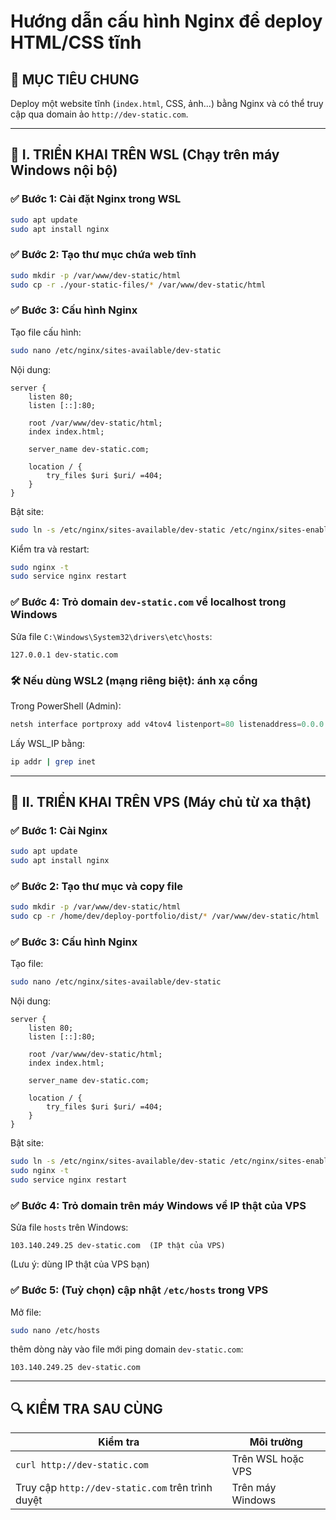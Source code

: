 # Hướng dẫn cấu hình Nginx để deploy HTML/CSS tĩnh

## 🧩 MỤC TIÊU CHUNG

Deploy một website tĩnh (`index.html`, CSS, ảnh...) bằng Nginx và có thể truy cập qua domain ảo `http://dev-static.com`.

---

## 🔷 I. TRIỂN KHAI TRÊN WSL (Chạy trên máy Windows nội bộ)

### ✅ Bước 1: Cài đặt Nginx trong WSL

```bash
sudo apt update
sudo apt install nginx
```

### ✅ Bước 2: Tạo thư mục chứa web tĩnh

```bash
sudo mkdir -p /var/www/dev-static/html
sudo cp -r ./your-static-files/* /var/www/dev-static/html
```

### ✅ Bước 3: Cấu hình Nginx

Tạo file cấu hình:

```bash
sudo nano /etc/nginx/sites-available/dev-static
```

Nội dung:

```nginx
server {
    listen 80;
    listen [::]:80;

    root /var/www/dev-static/html;
    index index.html;

    server_name dev-static.com;

    location / {
        try_files $uri $uri/ =404;
    }
}
```

Bật site:

```bash
sudo ln -s /etc/nginx/sites-available/dev-static /etc/nginx/sites-enabled/
```

Kiểm tra và restart:

```bash
sudo nginx -t
sudo service nginx restart
```

### ✅ Bước 4: Trỏ domain `dev-static.com` về localhost trong Windows

Sửa file `C:\Windows\System32\drivers\etc\hosts`:

```
127.0.0.1 dev-static.com
```

### 🛠 Nếu dùng WSL2 (mạng riêng biệt): ánh xạ cổng

Trong PowerShell (Admin):

```powershell
netsh interface portproxy add v4tov4 listenport=80 listenaddress=0.0.0.0 connectport=80 connectaddress=WSL_IP
```

Lấy WSL_IP bằng:

```bash
ip addr | grep inet
```

---

## 🔶 II. TRIỂN KHAI TRÊN VPS (Máy chủ từ xa thật)

### ✅ Bước 1: Cài Nginx

```bash
sudo apt update
sudo apt install nginx
```

### ✅ Bước 2: Tạo thư mục và copy file

```bash
sudo mkdir -p /var/www/dev-static/html
sudo cp -r /home/dev/deploy-portfolio/dist/* /var/www/dev-static/html
```

### ✅ Bước 3: Cấu hình Nginx

Tạo file:

```bash
sudo nano /etc/nginx/sites-available/dev-static
```

Nội dung:

```nginx
server {
    listen 80;
    listen [::]:80;

    root /var/www/dev-static/html;
    index index.html;

    server_name dev-static.com;

    location / {
        try_files $uri $uri/ =404;
    }
}
```

Bật site:

```bash
sudo ln -s /etc/nginx/sites-available/dev-static /etc/nginx/sites-enabled/
sudo nginx -t
sudo service nginx restart
```

### ✅ Bước 4: Trỏ domain trên **máy Windows** về IP thật của VPS

Sửa file `hosts` trên Windows:

```plaintext
103.140.249.25 dev-static.com  (IP thật của VPS)
```

(Lưu ý: dùng IP thật của VPS bạn)

### ✅ Bước 5: (Tuỳ chọn) cập nhật `/etc/hosts` trong VPS

Mở file:

```bash
sudo nano /etc/hosts
```

thêm dòng này vào file mới ping domain `dev-static.com`:

```plaintext
103.140.249.25 dev-static.com
```

---

## 🔍 KIỂM TRA SAU CÙNG

| Kiểm tra                                          | Môi trường        |
| ------------------------------------------------- | ----------------- |
| `curl http://dev-static.com`                      | Trên WSL hoặc VPS |
| Truy cập `http://dev-static.com` trên trình duyệt | Trên máy Windows  |
